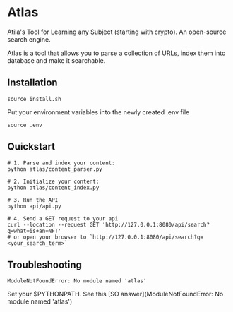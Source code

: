 # Atlas
Atila's Tool for Learning any Subject (starting with crypto). An open-source search engine.

Atlas is a tool that allows you to parse a collection of URLs, index them into database and make it searchable.

## Installation

`source install.sh`

Put your environment variables into the newly created .env file

`source .env`

## Quickstart


```shell
# 1. Parse and index your content:
python atlas/content_parser.py

# 2. Initialize your content:
python atlas/content_index.py

# 3. Run the API
python api/api.py

# 4. Send a GET request to your api
curl --location --request GET 'http://127.0.0.1:8080/api/search?q=what+is+an+NFT'
# or open your browser to `http://127.0.0.1:8080/api/search?q=<your_search_term>` 
```


## Troubleshooting

`ModuleNotFoundError: No module named 'atlas'`

Set your $PYTHONPATH. See this [SO answer](ModuleNotFoundError: No module named 'atlas')